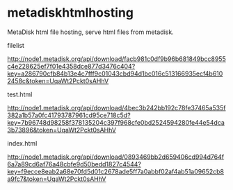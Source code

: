 metadiskhtmlhosting
===================

MetaDisk html file hosting, serve html files from metadisk.

filelist

http://node1.metadisk.org/api/download/facb981c0df9b96b681849bcc8955c4e228625ef7f01e4358dce877d3476c404?key=a286790cfb84b13e4c7fff9c01043cbd94d1bc016c513166935ecf4b6102458c&token=UqaWt2Pckt0sAHhV



test.html

http://node1.metadisk.org/api/download/4bec3b242bb192c78fe37465a535f382a1b57a0fc41793787961cd95ce718c5d?key=7b96748d98258f378135204c397f968cfe0bd2524594280fe44e54dca3b73896&token=UqaWt2Pckt0sAHhV



index.html

http://node1.metadisk.org/api/download/0893469bb2d659406cd994d764f6a7a89cd6af76a48cbfe9d50bedd1827c4544?key=f9ecce8eab2a68e70fd5d01c2678ade5ff7a0abbf02af4ab51a09652cb8a9fc7&token=UqaWt2Pckt0sAHhV
